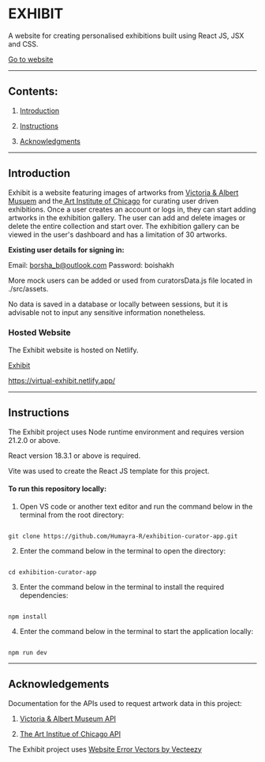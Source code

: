 # EXHIBIT    

A website for creating personalised exhibitions built using React JS, JSX and CSS.  

<a href="https://virtual-exhibit.netlify.app/" target="_blank">Go to website</a>


---


## Contents:
1. [Introduction](#introduction)

2. [Instructions](#instructions)

3. [Acknowledgments](#acknowledgements)


---

## Introduction


Exhibit is a website featuring images of artworks from [Victoria & Albert Musuem](#acknowledgements) and the[ Art Institute of Chicago](#acknowledgements) for curating user driven exhibitions. Once a user creates an account or logs in, they can start adding artworks in the exhibition gallery. The user can add and delete images or delete the entire collection and start over. The exhibition gallery can be viewed in the user's dashboard and has a limitation of 30 artworks.

**Existing user details for signing in:** 

Email: borsha_b@outlook.com 
Password: boishakh

More mock users can be added or used from curatorsData.js file located in ./src/assets.

No data is saved in a database or locally between sessions, but it is advisable not to input any sensitive information nonetheless.

### Hosted Website

The Exhibit website is hosted on Netlify.

<a href="https://virtual-exhibit.netlify.app/" target="_blank">Exhibit</a>

https://virtual-exhibit.netlify.app/


---


## Instructions


The Exhibit project uses Node runtime environment and requires version 21.2.0 or above.

React version 18.3.1 or above is required.

Vite was used to create the React JS template for this project. 


#### To run this repository locally:

1. Open VS code or another text editor and run the command below in the terminal from the root directory:

```

git clone https://github.com/Humayra-R/exhibition-curator-app.git 

```

2. Enter the command below in the terminal to open the directory:  

```

cd exhibition-curator-app

```

3. Enter the command below in the terminal to install the required dependencies: 

```

npm install

```

4. Enter the command below in the terminal to start the application locally: 

```

npm run dev

```

---


## Acknowledgements

Documentation for the APIs used to request artwork data in this project:

1. <a href="https://developers.vam.ac.uk/guide/v2/welcome.html" target="_blank" >Victoria & Albert Museum API</a>

2. <a href="https://api.artic.edu/docs/#quick-start" target="_blank" >The Art Institue of Chicago API</a>

The Exhibit project uses <a href="https://www.vecteezy.com/free-vector/website-error">Website Error Vectors by Vecteezy</a>
